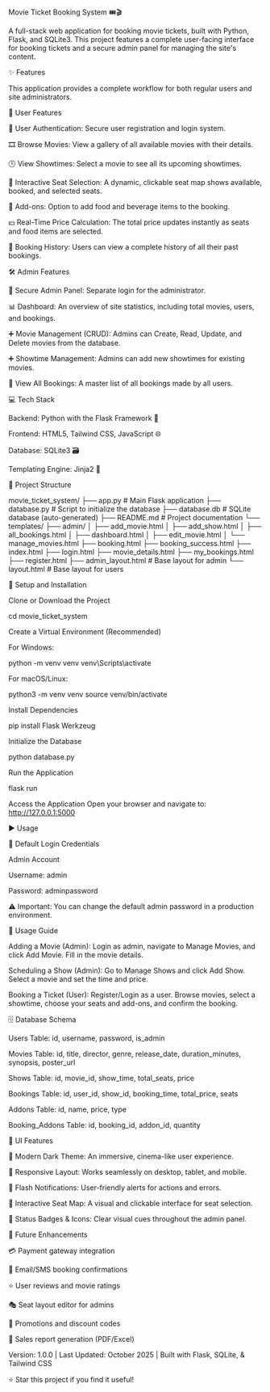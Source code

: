 Movie Ticket Booking System 🎟️🎬

A full-stack web application for booking movie tickets, built with Python, Flask, and SQLite3. This project features a complete user-facing interface for booking tickets and a secure admin panel for managing the site's content.

✨ Features

This application provides a complete workflow for both regular users and site administrators.

👤 User Features

🔐 User Authentication: Secure user registration and login system.

🎞️ Browse Movies: View a gallery of all available movies with their details.

🕒 View Showtimes: Select a movie to see all its upcoming showtimes.

💺 Interactive Seat Selection: A dynamic, clickable seat map shows available, booked, and selected seats.

🍿 Add-ons: Option to add food and beverage items to the booking.

💵 Real-Time Price Calculation: The total price updates instantly as seats and food items are selected.

📜 Booking History: Users can view a complete history of all their past bookings.

🛠️ Admin Features

🔑 Secure Admin Panel: Separate login for the administrator.

📊 Dashboard: An overview of site statistics, including total movies, users, and bookings.

➕ Movie Management (CRUD): Admins can Create, Read, Update, and Delete movies from the database.

➕ Showtime Management: Admins can add new showtimes for existing movies.

🧾 View All Bookings: A master list of all bookings made by all users.

💻 Tech Stack

Backend: Python with the Flask Framework 🐍

Frontend: HTML5, Tailwind CSS, JavaScript 🌐

Database: SQLite3 🗃️

Templating Engine: Jinja2 📄

📂 Project Structure

movie_ticket_system/
├── app.py                      # Main Flask application
├── database.py                 # Script to initialize the database
├── database.db                 # SQLite database (auto-generated)
├── README.md                   # Project documentation
└── templates/
    ├── admin/
    │   ├── add_movie.html
    │   ├── add_show.html
    │   ├── all_bookings.html
    │   ├── dashboard.html
    │   ├── edit_movie.html
    │   └── manage_movies.html
    ├── booking.html
    ├── booking_success.html
    ├── index.html
    ├── login.html
    ├── movie_details.html
    ├── my_bookings.html
    ├── register.html
    ├── admin_layout.html       # Base layout for admin
    └── layout.html             # Base layout for users


🚀 Setup and Installation

Clone or Download the Project

cd movie_ticket_system


Create a Virtual Environment (Recommended)

For Windows:

python -m venv venv
venv\Scripts\activate


For macOS/Linux:

python3 -m venv venv
source venv/bin/activate


Install Dependencies

pip install Flask Werkzeug


Initialize the Database

python database.py


Run the Application

flask run


Access the Application
Open your browser and navigate to: http://127.0.0.1:5000

▶️ Usage

🔑 Default Login Credentials

Admin Account

Username: admin

Password: adminpassword

⚠️ Important: You can change the default admin password in a production environment.

📖 Usage Guide

Adding a Movie (Admin): Login as admin, navigate to Manage Movies, and click Add Movie. Fill in the movie details.

Scheduling a Show (Admin): Go to Manage Shows and click Add Show. Select a movie and set the time and price.

Booking a Ticket (User): Register/Login as a user. Browse movies, select a showtime, choose your seats and add-ons, and confirm the booking.

🗄️ Database Schema

Users Table: id, username, password, is_admin

Movies Table: id, title, director, genre, release_date, duration_minutes, synopsis, poster_url

Shows Table: id, movie_id, show_time, total_seats, price

Bookings Table: id, user_id, show_id, booking_time, total_price, seats

Addons Table: id, name, price, type

Booking_Addons Table: id, booking_id, addon_id, quantity

🎨 UI Features

🌙 Modern Dark Theme: An immersive, cinema-like user experience.

📱 Responsive Layout: Works seamlessly on desktop, tablet, and mobile.

💬 Flash Notifications: User-friendly alerts for actions and errors.

💺 Interactive Seat Map: A visual and clickable interface for seat selection.

🔵 Status Badges & Icons: Clear visual cues throughout the admin panel.

📝 Future Enhancements

💳 Payment gateway integration

📧 Email/SMS booking confirmations

⭐ User reviews and movie ratings

🎭 Seat layout editor for admins

🎉 Promotions and discount codes

📄 Sales report generation (PDF/Excel)

Version: 1.0.0 | Last Updated: October 2025 | Built with Flask, SQLite, & Tailwind CSS

⭐ Star this project if you find it useful!
